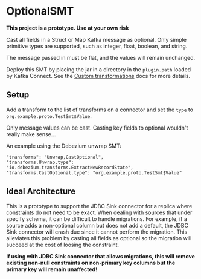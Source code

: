 # OptionalSMT

**This project is a prototype. Use at your own risk**

Cast all fields in a Struct or Map Kafka message as optional. Only simple primitive types are supported, such as 
integer, float, boolean, and string. 

The message passed in must be flat, and the values will remain unchanged.

Deploy this SMT by placing the jar in a directory in the `plugin.path` loaded by Kafka Connect.
See the [Custom transformations](https://docs.confluent.io/current/connect/transforms/custom.html#custom-transform) 
docs for more details.

## Setup

Add a transform to the list of transforms on a connector and set the `type` to `org.example.proto.TestSmt$Value`.

Only message values can be cast. Casting key fields to optional wouldn't really make sense...

An example using the Debezium unwrap SMT:
```
"transforms": "Unwrap,CastOptional",
"transforms.Unwrap.type": "io.debezium.transforms.ExtractNewRecordState",
"transforms.CastOptional.type": "org.example.proto.TestSmt$Value"
```

## Ideal Architecture

This is a prototype to support the JDBC Sink connector for a replica where constraints do not need to be exact.
When dealing with sources that under specify schema, it can be difficult to handle migrations. For example, if a
source adds a non-optional column but does not add a default, the JDBC Sink connector will crash due since it cannot 
perform the migration. This alleviates this problem by casting all fields as optional so the migration will succeed at
the cost of loosing the constraint.

**If using with JDBC Sink connector that allows migrations, this will remove existing non-null constraints on 
non-primary key columns but the primary key will remain unaffected!**
